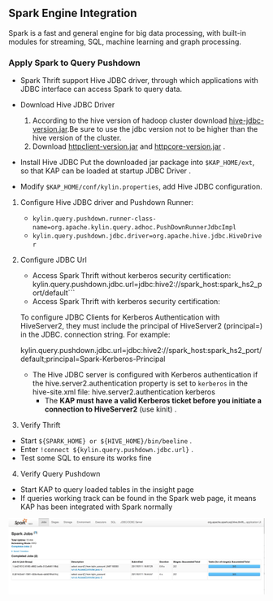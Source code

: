 ## Spark Engine Integration

Spark is a fast and general engine for big data processing, with built-in modules for streaming, SQL, machine learning and graph processing.

### Apply Spark to Query Pushdown
* Spark Thrift support Hive JDBC driver, through which applications with JDBC interface can access Spark to query data.

* Download Hive JDBC Driver
  1. According to the hive version of hadoop cluster download [hive-jdbc-version.jar](hive-jdbc.jarhttps://mvnrepository.com/artifact/org.apache.hive/hive-jdbc).Be sure to use the jdbc version not to be higher than the hive version of the cluster.
  2. Download [httpclient-version.jar](https://mvnrepository.com/artifact/org.apache.httpcomponents/httpclient) and [httpcore-version.jar](https://mvnrepository.com/artifact/org.apache.httpcomponents/httpcore) .

* Install Hive JDBC
  Put the downloaded jar package into `$KAP_HOME/ext`, so that KAP can be loaded at startup JDBC Driver .


* Modify `$KAP_HOME/conf/kylin.properties`, add Hive JDBC configuration.


1. Configure Hive JDBC driver and Pushdown Runner:

   + ```kylin.query.pushdown.runner-class-name=org.apache.kylin.query.adhoc.PushDownRunnerJdbcImpl```
   + ```kylin.query.pushdown.jdbc.driver=org.apache.hive.jdbc.HiveDriver```

2. Configure JDBC Url
   + Access Spark Thrift without kerberos security certification:
   kylin.query.pushdown.jdbc.url=jdbc:hive2://spark_host:spark_hs2_port/default``` 
   +  Access Spark Thrift with kerberos security certification: 

    To configure JDBC Clients for Kerberos Authentication with HiveServer2, they must include the principal of HiveServer2 (principal=<HiveServer2-Kerberos-Principal>) in the JDBC. connection string. For example:


   	kylin.query.pushdown.jdbc.url=jdbc:hive2://spark_host:spark_hs2_port/default;principal=Spark-Kerberos-Principal

   *   The Hive JDBC server is configured with Kerberos authentication if the hive.server2.authentication property is set to `kerberos` in the hive-site.xml file:
              <property>
                           <name>hive.server2.authentication</name>
                           <value>kerberos</value>
                       </property>             
        * The **KAP must have a valid Kerberos ticket before you initiate a connection to HiveServer2** (use kinit) .	
3. Verify Thrift
+ Start `${SPARK_HOME} or ${HIVE_HOME}/bin/beeline` .
+ Enter ```!connect ${kylin.query.pushdown.jdbc.url}``` .
+ Test some SQL to ensure its works fine

4. Verify Query Pushdown
+ Start KAP to query loaded tables in the insight page
+ If queries working track can be found in the Spark web page, it means KAP has been integrated with Spark normally

![](images/query_pushdown_spark.png)



